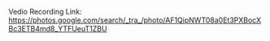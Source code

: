 Vedio Recording Link:
https://photos.google.com/search/_tra_/photo/AF1QipNWT08a0Et3PXBocXBc3ETB4md8_YTFUeuT1ZBU
